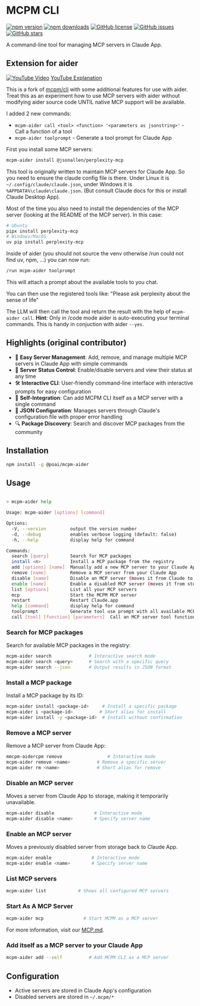 # MCPM CLI

[![npm version](https://img.shields.io/npm/v/@mcpm/cli.svg)](https://www.npmjs.com/package/@poai/mcpm-aider)
[![npm downloads](https://img.shields.io/npm/dm/@mcpm/cli.svg)](https://www.npmjs.com/package/@poai/mcpm-aider)
[![GitHub license](https://img.shields.io/github/license/MCP-Club/mcpm.svg)](https://github.com/lutzleonhardt/mcpm-aider/blob/main/LICENSE)
[![GitHub issues](https://img.shields.io/github/issues/MCP-Club/mcpm.svg)](https://github.com/lutzleonhardt/mcpm-aider/issues)
[![GitHub stars](https://img.shields.io/github/stars/MCP-Club/mcpm.svg)](https://github.com/lutzleonhardt/mcpm-aider/stargazers)

A command-line tool for managing MCP servers in Claude App.

## Extension for aider

[![YouTube Video](https://img.youtube.com/vi/OM1h4YDPjRU/maxresdefault.jpg)](https://www.youtube.com/watch?v=OM1h4YDPjRU)
[YouTube Explanation](https://www.youtube.com/watch?v=OM1h4YDPjRU)


This is a fork of [mcpm/cli](https://github.com/mcp-club/cli) with some additional features for use with aider.
Treat this as an experiment how to use MCP servers with aider without modifying aider source code UNTIL native MCP support will be available.

I added 2 new commands:

- `mcpm-aider call <tool> <function> '<parameters as jsonstring>'` - Call a function of a tool
- `mcpm-aider toolprompt` - Generate a tool prompt for Claude App

First you install some MCP servers:
```bash
mcpm-aider install @jsonallen/perplexity-mcp
```
This tool is originally written to maintain MCP servers for Claude App. So you need to ensure the claude config file is there.
Under Linux it is `~/.config/claude/claude.json`, under Windows it is `%APPDATA%\claude\claude.json`. (But consult Claude docs for this or install Claude Desktop App).

Most of the time you also need to install the dependencies of the MCP server (looking at the README of the MCP server). In this case:

```bash
# Ubuntu
pipx install perplexity-mcp
# Windows/MacOS
uv pip install perplexity-mcp
```

Inside of aider (you should not source the venv otherwise /run could not find uv, npm, ...) you can now run:

```bash
/run mcpm-aider toolprompt
```
This will attach a prompt about the available tools to you chat.

You can then use the registered tools like:
"Please ask perplexity about the sense of life"

The LLM will then call the tool and return the result with the help of `mcpm-aider call`.
**Hint**: Only in /code mode aider is auto-executing your terminal commands. This is handy in conjuction with aider `--yes`.


## Highlights (original contributor)

- 🚀 **Easy Server Management**: Add, remove, and manage multiple MCP servers in Claude App with simple commands
- 🔄 **Server Status Control**: Enable/disable servers and view their status at any time
- 🛠️ **Interactive CLI**: User-friendly command-line interface with interactive prompts for easy configuration
- 🔌 **Self-Integration**: Can add MCPM CLI itself as a MCP server with a single command
- 📝 **JSON Configuration**: Manages servers through Claude's configuration file with proper error handling
- 🔍 **Package Discovery**: Search and discover MCP packages from the community
<!-- - 🎯 **Zero Dependencies**: Lightweight and efficient, built to work seamlessly with Claude App -->

## Installation

```bash
npm install -g @poai/mcpm-aider
```

## Usage

```bash

> mcpm-aider help

Usage: mcpm-aider [options] [command]

Options:
  -V, --version         output the version number
  -d, --debug           enables verbose logging (default: false)
  -h, --help            display help for command

Commands:
  search [query]        Search for MCP packages
  install <n>           Install a MCP package from the registry
  add [options] [name]  Manually add a new MCP server to your Claude App
  remove [name]         Remove a MCP server from your Claude App
  disable [name]        Disable an MCP server (moves it from Claude to storage)
  enable [name]         Enable a disabled MCP server (moves it from storage to Claude)
  list [options]        List all your MCP servers
  mcp                   Start the MCPM MCP server
  restart               Restart Claude.app
  help [command]        display help for command
  toolprompt            Generate tool use prompt with all available MCP servers
  call [tool] [function] [parameters]  Call an MCP server tool function


```

### Search for MCP packages

Search for available MCP packages in the registry:

```bash
mcpm-aider search              # Interactive search mode
mcpm-aider search <query>      # Search with a specific query
mcpm-aider search --json       # Output results in JSON format
```

### Install a MCP package

Install a MCP package by its ID:

```bash
mcpm-aider install <package-id>     # Install a specific package
mcpm-aider i <package-id>          # Short alias for install
mcpm-aider install -y <package-id>  # Install without confirmation
```

### Remove a MCP server

Remove a MCP server from Claude App:

```bash
mmcpm-aidercpm remove                 # Interactive mode
mcpm-aider remove <name>          # Remove a specific server
mcpm-aider rm <name>              # Short alias for remove
```

### Disable an MCP server

Moves a server from Claude App to storage, making it temporarily unavailable.

```bash
mcpm-aider disable               # Interactive mode
mcpm-aider disable <name>        # Specify server name
```

### Enable an MCP server

Moves a previously disabled server from storage back to Claude App.

```bash
mcpm-aider enable               # Interactive mode
mcpm-aider enable <name>        # Specify server name
```

### List MCP servers

```bash
mcpm-aider list            # Shows all configured MCP servers
```

### Start As A MCP Server

```bash
mcpm-aider mcp               # Start MCPM as a MCP server
```

For more information, visit our [MCP.md](./docs/MCP.md).

### Add itself as a MCP server to your Claude App

```bash
mcpm-aider add --self          # Add MCPM CLI as a MCP server
```

## Configuration

- Active servers are stored in Claude App's configuration
- Disabled servers are stored in `~/.mcpm/*`

